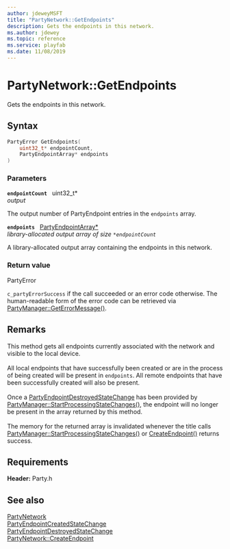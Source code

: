 ```yaml
---
author: jdeweyMSFT
title: "PartyNetwork::GetEndpoints"
description: Gets the endpoints in this network.
ms.author: jdewey
ms.topic: reference
ms.service: playfab
ms.date: 11/08/2019
---
```


# PartyNetwork::GetEndpoints  

Gets the endpoints in this network.  

## Syntax  
  
```cpp
PartyError GetEndpoints(  
    uint32_t* endpointCount,  
    PartyEndpointArray* endpoints  
)  
```  
  
### Parameters  
  
**`endpointCount`** &nbsp; uint32_t*  
*output*  
  
The output number of PartyEndpoint entries in the `endpoints` array.  
  
**`endpoints`** &nbsp; [PartyEndpointArray*](../../../typedefs.md)  
*library-allocated output array of size `*endpointCount`*  
  
A library-allocated output array containing the endpoints in this network.  
  
  
### Return value  
PartyError
  
```c_partyErrorSuccess``` if the call succeeded or an error code otherwise. The human-readable form of the error code can be retrieved via [PartyManager::GetErrorMessage()](../../PartyManager/methods/partymanager_geterrormessage.md).
  
## Remarks  
  
This method gets all endpoints currently associated with the network and visible to the local device. <br /><br /> All local endpoints that have successfully been created or are in the process of being created will be present in `endpoints`. All remote endpoints that have been successfully created will also be present.   <br /><br /> Once a [PartyEndpointDestroyedStateChange](../../../structs/partyendpointdestroyedstatechange.md) has been provided by [PartyManager::StartProcessingStateChanges()](../../PartyManager/methods/partymanager_startprocessingstatechanges.md), the endpoint will no longer be present in the array returned by this method.   <br /><br /> The memory for the returned array is invalidated whenever the title calls [PartyManager::StartProcessingStateChanges()](../../PartyManager/methods/partymanager_startprocessingstatechanges.md) or [CreateEndpoint()](partynetwork_createendpoint.md) returns success.
  
## Requirements  
  
**Header:** Party.h
  
## See also  
[PartyNetwork](../partynetwork.md)  
[PartyEndpointCreatedStateChange](../../../structs/partyendpointcreatedstatechange.md)  
[PartyEndpointDestroyedStateChange](../../../structs/partyendpointdestroyedstatechange.md)  
[PartyNetwork::CreateEndpoint](partynetwork_createendpoint.md)
  
  
